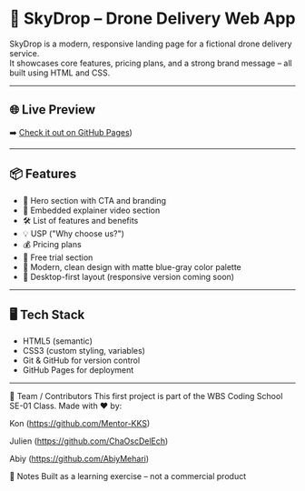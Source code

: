 # 🚁 SkyDrop – Drone Delivery Web App

SkyDrop is a modern, responsive landing page for a fictional drone delivery service.  
It showcases core features, pricing plans, and a strong brand message – all built using HTML and CSS.

---

## 🌐 Live Preview

➡️ [Check it out on GitHub Pages](https://mentor-kks.github.io/01_WBS_Project_SkyDrop/))

---

## 📦 Features

- 🚀 Hero section with CTA and branding
- 🎥 Embedded explainer video section
- 🛠 List of features and benefits
- 💡 USP ("Why choose us?")
- 💰 Pricing plans
- 🧪 Free trial section
- 🎨 Modern, clean design with matte blue-gray color palette
- 📱 Desktop-first layout (responsive version coming soon)

---

## 🖥️ Tech Stack

- HTML5 (semantic)
- CSS3 (custom styling, variables)
- Git & GitHub for version control
- GitHub Pages for deployment

---

🤝 Team / Contributors
This first project is part of the WBS Coding School SE-01 Class.
Made with ❤️ by:

Kon (https://github.com/Mentor-KKS)

Julien (https://github.com/ChaOscDelEch)

Abiy (https://github.com/AbiyMehari)

📌 Notes
Built as a learning exercise – not a commercial product
